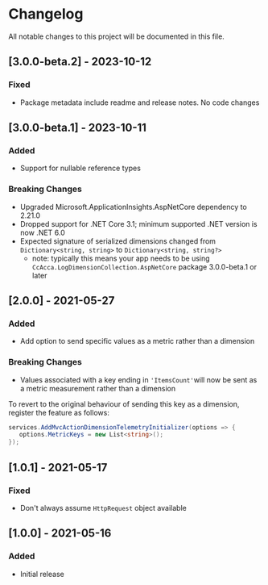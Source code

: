 # Changelog

All notable changes to this project will be documented in this file.

## [3.0.0-beta.2] - 2023-10-12

### Fixed

- Package metadata include readme and release notes. No code changes

## [3.0.0-beta.1] - 2023-10-11

### Added

- Support for nullable reference types

### Breaking Changes

- Upgraded Microsoft.ApplicationInsights.AspNetCore dependency to 2.21.0
- Dropped support for .NET Core 3.1; minimum supported .NET version is now .NET 6.0
- Expected signature of serialized dimensions changed from `Dictionary<string, string>` to `Dictionary<string, string?>`
  - note: typically this means your app needs to be using `CcAcca.LogDimensionCollection.AspNetCore` package 3.0.0-beta.1 or later

## [2.0.0] - 2021-05-27

### Added

- Add option to send specific values as a metric rather than a dimension

### Breaking Changes

- Values associated with a key ending in `'ItemsCount'`will now be sent as a metric measurement rather than a dimension

To revert to the original behaviour of sending this key as a dimension, register the feature as follows:

```c#
services.AddMvcActionDimensionTelemetryInitializer(options => {
   options.MetricKeys = new List<string>();
});
```

## [1.0.1] - 2021-05-17

### Fixed

- Don't always assume `HttpRequest` object available

## [1.0.0] - 2021-05-16

### Added

- Initial release
